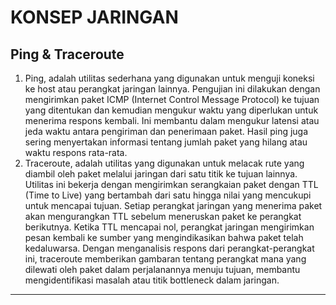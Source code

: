 # KONSEP JARINGAN

## Ping & Traceroute

1. Ping, adalah utilitas sederhana yang digunakan untuk menguji koneksi ke host atau perangkat jaringan lainnya. Pengujian ini dilakukan dengan mengirimkan paket ICMP (Internet Control Message Protocol) ke tujuan yang ditentukan dan kemudian mengukur waktu yang diperlukan untuk menerima respons kembali. Ini membantu dalam mengukur latensi atau jeda waktu antara pengiriman dan penerimaan paket. Hasil ping juga sering menyertakan informasi tentang jumlah paket yang hilang atau waktu respons rata-rata.
2. Traceroute, adalah utilitas yang digunakan untuk melacak rute yang diambil oleh paket melalui jaringan dari satu titik ke tujuan lainnya. Utilitas ini bekerja dengan mengirimkan serangkaian paket dengan TTL (Time to Live) yang bertambah dari satu hingga nilai yang mencukupi untuk mencapai tujuan. Setiap perangkat jaringan yang menerima paket akan mengurangkan TTL sebelum meneruskan paket ke perangkat berikutnya. Ketika TTL mencapai nol, perangkat jaringan mengirimkan pesan kembali ke sumber yang mengindikasikan bahwa paket telah kedaluwarsa. Dengan menganalisis respons dari perangkat-perangkat ini, traceroute memberikan gambaran tentang perangkat mana yang dilewati oleh paket dalam perjalanannya menuju tujuan, membantu mengidentifikasi masalah atau titik bottleneck dalam jaringan.

---